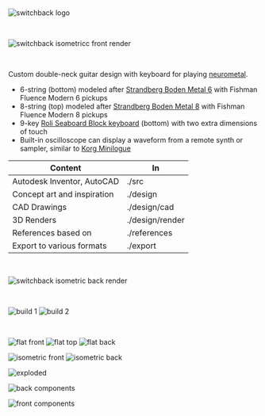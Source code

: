 
<br>

![switchback logo](./design/render/logo.png)

<br>

![switchback isometricc front render](./design/render/white-iso-logo.png)

<br>

Custom double-neck guitar design with keyboard for playing [neurometal](https://www.youtube.com/playlist?list=PL2ZwTvIdYJGJxl1kszP3a_z6O4DcHwvok).

* 6-string (bottom) modeled after [Strandberg Boden Metal 6](https://strandbergguitars.com/product/boden-metal-6-white-pearl/) with Fishman Fluence Modern 6 pickups
* 8-string (top) modeled after [Strandberg Boden Metal 8](https://www.sweetwater.com/store/detail/BDMT8BKP--strandberg-boden-metal-8-black-pearl) with Fishman Fluence Modern 8 pickups
* 9-key [Roli Seaboard Block keyboard](https://roli.com/products/seaboard) (bottom) with two extra dimensions of touch
* Built-in oscilloscope can display a waveform from a remote synth or sampler, similar to [Korg Minilogue](https://www.sweetwater.com/store/detail/MinilogueXD--korg-minilogue-xd-4-voice-analog-synthesizer)

|Content|In|
|-|-|
|Autodesk Inventor, AutoCAD|./src|
|Concept art and inspiration|./design|
|CAD Drawings|./design/cad|
|3D Renders|./design/render|
|References based on|./references|
|Export to various formats|./export|

<br>

![switchback isometric back render](./design/render/white-back-cover.png)

<br>

![build 1](./design/build1.JPG)
![build 2](./design/build2.JPG)

<br>

![flat front](./design/cad/svg/flat-front.svg)
![flat top](./design/cad/svg/flat-top.svg)
![flat back](./design/cad/svg/flat-back.svg)

![isometric front](./design/cad/svg/iso-front.svg)
![isometric back](./design/cad/svg/iso-back.svg)

![exploded](./design/cad/svg/exploded-all.svg)

![back components](./design/cad/svg/exploded-back.svg)

![front components](./design/cad/svg/exploded-front.svg)
